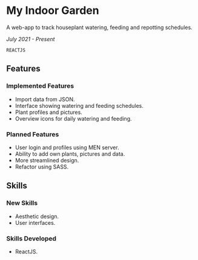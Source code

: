 # **My Indoor Garden**

A web-app to track houseplant watering, feeding and repotting schedules.

_July 2021 - Present_

```REACTJS```

## **Features** 

### **Implemented Features**

* Import data from JSON.
* Interface showing watering and feeding schedules.
* Plant profiles and pictures.
* Overview icons for daily watering and feeding.

### **Planned Features**

* User login and profiles using MEN server.
* Ability to add own plants, pictures and data.
* More streamlined design.
* Refactor using SASS.

## **Skills**

### **New Skills**

* Aesthetic design.
* User interfaces.

### **Skills Developed**

* ReactJS.